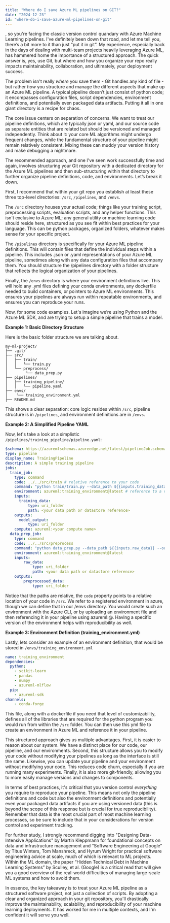 ```yaml
---
title: "Where do I save Azure ML pipelines on GIT?"
date: "2024-12-23"
id: "where-do-i-save-azure-ml-pipelines-on-git"
---
```


, so you're facing the classic version control quandary with Azure Machine Learning pipelines. I've definitely been down that road, and let me tell you, there’s a bit more to it than just “put it in git”. My experience, especially back in the days of dealing with multi-team projects heavily leveraging Azure ML, has hammered home the importance of a structured approach. The quick answer is, yes, use Git, but where and how you organize your repo really impacts maintainability, collaboration, and ultimately, your deployment success.

The problem isn't really *where* you save them - Git handles any kind of file - but rather *how* you structure and manage the different aspects that make up an Azure ML pipeline. A typical pipeline doesn’t just consist of python code; it encompasses configuration files, script dependencies, environment definitions, and potentially even packaged data artifacts. Putting it all in one giant directory is a recipe for chaos.

The core issue centers on separation of concerns. We want to treat our pipeline definitions, which are typically json or yaml, and our source code as separate entities that are related but should be versioned and managed independently. Think about it: your core ML algorithms might undergo frequent changes, while the fundamental structure of your pipeline might remain relatively consistent. Mixing these can muddy your version history and make debugging a nightmare.

The recommended approach, and one I've seen work successfully time and again, involves structuring your Git repository with a dedicated directory for the Azure ML pipelines and then sub-structuring within that directory to further organize pipeline definitions, code, and environments. Let’s break it down.

First, I recommend that within your git repo you establish at least these three top-level directories: `/src`, `/pipelines`, and `/envs`.

The `/src` directory houses your actual code; things like your training script, preprocessing scripts, evaluation scripts, and any helper functions. This isn't exclusive to Azure ML; any general utility or machine learning code should reside here, structured as you see fit within best practices for your language. This can be python packages, organized folders, whatever makes sense for your specific project.

The `/pipelines` directory is specifically for your Azure ML pipeline definitions. This will contain files that define the individual steps within a pipeline. This includes .json or .yaml representations of your Azure ML pipeline, sometimes along with any data configuration files that accompany them. You should structure the /pipelines directory with a folder structure that reflects the logical organization of your pipelines.

Finally, the `/envs` directory is where your environment definitions live. This will hold any .yml files defining your conda environments, any dockerfile needed to build containers, or pointers to Azure ML environments. This ensures your pipelines are always run within repeatable environments, and ensures you can reproduce your runs.

Now, for some code examples. Let's imagine we’re using Python and the Azure ML SDK, and are trying to setup a simple pipeline that trains a model.

**Example 1: Basic Directory Structure**

Here is the basic folder structure we are talking about.

```
my-ml-project/
├── .git/
├── src/
│   ├── train/
│   │   └── train.py
│   └── preprocess/
│        └── data_prep.py
├── pipelines/
│   ├── training_pipeline/
│   │   └── pipeline.yaml
├── envs/
│    └── training_environment.yml
├── README.md
```

This shows a clear separation: core logic resides within `/src`, pipeline structure is in `/pipelines`, and environment definitions are in `/envs`.

**Example 2: A Simplified Pipeline YAML**

Now, let's take a look at a simplistic `/pipelines/training_pipeline/pipeline.yaml`:

```yaml
$schema: https://azuremlschemas.azureedge.net/latest/pipelineJob.schema.json
type: pipeline
display_name: TrainingPipeline
description: A simple training pipeline
jobs:
  train_job:
    type: command
    code: ../../src/train # relative reference to your code
    command: "python train/train.py --data_path ${{inputs.training_data}}"
    environment: azureml:training_environment@latest # reference to a versioned env
    inputs:
      training_data:
          type: uri_folder
          path: <your data path or datastore reference>
    outputs:
      model_output:
          type: uri_folder
    compute: azureml:<your compute name>
  data_prep_job:
    type: command
    code: ../../src/preprocess
    command: "python data_prep.py --data_path ${{inputs.raw_data}} --output_path ${{outputs.preprocessed_data}}"
    environment: azureml:training_environment@latest
    inputs:
        raw_data:
            type: uri_folder
            path: <your data path or datastore reference>
    outputs:
        preprocessed_data:
            type: uri_folder
```

Notice that the paths are relative, the `code` property points to a relative location of your code in `/src`. We refer to a registered environment in azure, though we can define that in our /envs directory. You would create such an environment with the Azure CLI, or by uploading an environment file and then referencing it in your pipeline using azureml:<environment name>@<environment version>. Having a specific version of the environment helps with reproducibility as well.

**Example 3: Environment Definition (training_environment.yml)**

Lastly, lets consider an example of an environment definition, that would be stored in `/envs/training_environment.yml`

```yaml
name: training_environment
dependencies:
  python:
    - scikit-learn
    - pandas
    - numpy
    - azureml-mlflow
  pip:
    - azureml-sdk
channels:
    - conda-forge
```

This file, along with a dockerfile if you need that level of customizability, defines all of the libraries that are required for the python program you would run from within the `/src` folder. You can then use this yml file to create an environment in Azure ML and reference it in your pipeline.

This structured approach gives us multiple advantages. First, it is easier to reason about our system. We have a distinct place for our code, our pipeline, and our environments. Second, this structure allows you to modify your code without modifying your pipelines as long as the interface is still the same. Likewise, you can update your pipeline and your environment without modifying your code. This reduces code churn, especially if you are running many experiments. Finally, it is also more git-friendly, allowing you to more easily manage versions and changes to components.

In terms of best practices, it's critical that you version control *everything* you require to reproduce your pipeline. This means not only the pipeline definitions and code but also the environment definitions and potentially even your packaged data artifacts if you are using versioned data (this is beyond the scope of this response but is crucial for true reproducibility). Remember that data is the most crucial part of most machine learning processes, so be sure to include that in your considerations for version control and experiment tracking.

For further study, I strongly recommend digging into "Designing Data-Intensive Applications" by Martin Kleppmann for foundational concepts on data and infrastructure management and “Software Engineering at Google” by Titus Winters, Tom Manshreck, and Hyrum Wright for practical software engineering advice at scale, much of which is relevant to ML projects. Within the ML domain, the paper “Hidden Technical Debt in Machine Learning Systems” by Sculley, et al. (Google) is a critical read that will give you a good overview of the real-world difficulties of managing large-scale ML systems and how to avoid them.

In essence, the key takeaway is to treat your Azure ML pipeline as a structured software project, not just a collection of scripts. By adopting a clear and organized approach in your git repository, you'll drastically improve the maintainability, scalability, and reproducibility of your machine learning deployments. It has worked for me in multiple contexts, and I'm confident it will serve you well.
